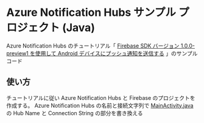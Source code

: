 # Azure Notification Hubs サンプル プロジェクト (Java)

Azure Notification Hubs のチュートリアル「 [Firebase SDK バージョン 1.0.0-preview1 を使用して Android デバイスにプッシュ通知を送信する](https://docs.microsoft.com/ja-jp/azure/notification-hubs/android-sdk) 」のサンプルコード


## 使い方

チュートリアルに従い Azure Notification Hubs と Firebase のプロジェクトを作成する。 Azure Notification Hubs の名前と接続文字列で [MainActivity.java](https://github.com/uenohajime/FCMTutorial1AppJava/blob/0fdd3a2d69a6587ba92c87c09445d130782e87d4/app/src/main/java/com/fabrikam/fcmtutorial1app/MainActivity.java#L14) の Hub Name と Connection String の部分を書き換える
